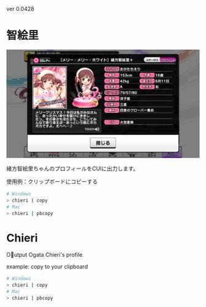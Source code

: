 ver 0.0428

# 智絵里

![Chieri_profile](chieri_profile.png)

緒方智絵里ちゃんのプロフィールをCUIに出力します。

使用例：クリップボードにコピーする  

```sh
# Windows
> chieri | copy
# Mac
> chieri | pbcopy
```

# Chieri

Output Ogata Chieri's profile.

example: copy to your clipboard

```sh
# Windows
> chieri | copy
# Mac
> chieri | pbcopy
```
